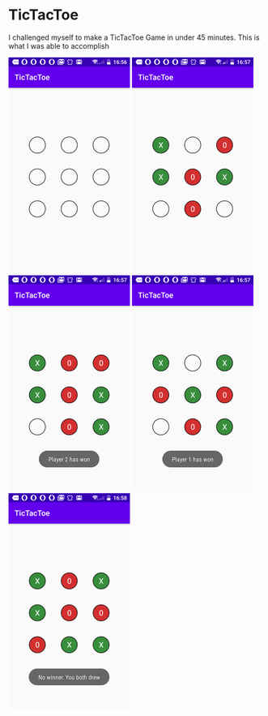 # TicTacToe
I challenged myself to make a TicTacToe Game in under 45 minutes. This is what I was able to accomplish


<img src="https://github.com/MartinMbae/TicTacToe/blob/master/screenshots/screenshot_1.png" data-canonical-src="https://github.com/MartinMbae/TicTacToe/blob/master/screenshots/screenshot_1.png" width="240" height="427" /> <img src="https://github.com/MartinMbae/TicTacToe/blob/master/screenshots/screenshot_2.png" data-canonical-src="https://github.com/MartinMbae/TicTacToe/blob/master/screenshots/screenshot_2.png" width="240" height="427" /> <img src="https://github.com/MartinMbae/TicTacToe/blob/master/screenshots/screenshot_3.png" data-canonical-src="https://github.com/MartinMbae/TicTacToe/blob/master/screenshots/screenshot_3.png" width="240" height="427" /> <img src="https://github.com/MartinMbae/TicTacToe/blob/master/screenshots/screenshot_4.png" data-canonical-src="https://github.com/MartinMbae/TicTacToe/blob/master/screenshots/screenshot_4.png" width="240" height="427" /> <img src="https://github.com/MartinMbae/TicTacToe/blob/master/screenshots/screenshot_5.png" data-canonical-src="https://github.com/MartinMbae/TicTacToe/blob/master/screenshots/screenshot_5.png" width="240" height="427" />


